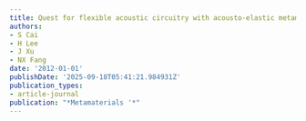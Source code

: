 ```yaml
---
title: Quest for flexible acoustic circuitry with acousto-elastic metamaterials
authors:
- S Cai
- H Lee
- J Xu
- NX Fang
date: '2012-01-01'
publishDate: '2025-09-18T05:41:21.984931Z'
publication_types:
- article-journal
publication: "*Metamaterials '*"
---
```

